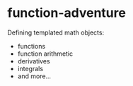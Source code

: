# function-adventure

Defining templated math objects:
* functions
* function arithmetic
* derivatives
* integrals
* and more...
